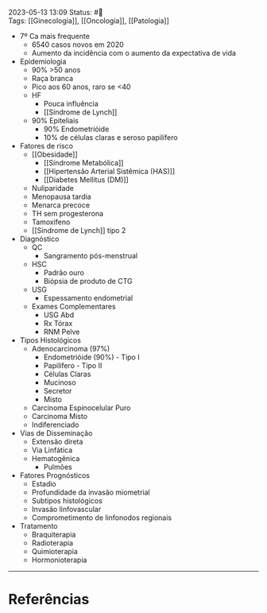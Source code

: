 2023-05-13 13:09
Status: #🌱   
Tags: [[Ginecologia]], [[Oncologia]], [[Patologia]]
<br/>
- 7º Ca mais frequente
	- 6540 casos novos em 2020
	- Aumento da incidência com o aumento da expectativa de vida
- Epidemiologia
	- 90% >50 anos
	- Raça branca
	- Pico aos 60 anos, raro se <40
	- HF
		- Pouca influência
		- [[Síndrome de Lynch]]
	- 90% Epiteliais
		- 90% Endometrióide
		- 10% de células claras e seroso papilífero
- Fatores de risco
	- [[Obesidade]]
		- [[Síndrome Metabólica]]
		- [[Hipertensão Arterial Sistêmica (HAS)]]
		- [[Diabetes Mellitus (DM)]]
	- Nuliparidade
	- Menopausa tardia
	- Menarca precoce
	- TH sem progesterona
	- Tamoxifeno
	- [[Síndrome de Lynch]] tipo 2
- Diagnóstico
	- QC
		- Sangramento pós-menstrual
	- HSC
		- Padrão ouro
		- Biópsia de produto de CTG
	- USG
		- Espessamento endometrial
	- Exames Complementares
		- USG Abd
		- Rx Tórax
		- RNM Pelve
- Tipos Histológicos
	- Adenocarcinoma (97%)
		- Endometrióide (90%) - Tipo I
		- Papilífero - Tipo II
		- Células Claras
		- Mucinoso
		- Secretor
		- Misto
	- Carcinoma Espinocelular Puro
	- Carcinoma Misto
	- Indiferenciado
- Vias de Disseminação
	- Extensão direta
	- Via Linfática
	- Hematogênica
		- Pulmões
- Fatores Prognósticos
	- Estadio
	- Profundidade da invasão miometrial
	- Subtipos histológicos
	- Invasão linfovascular
	- Comprometimento de linfonodos regionais
- Tratamento
	- Braquiterapia
	- Radioterapia
	- Quimioterapia
	- Hormonioterapia
____
# Referências

